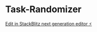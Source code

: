 # Task-Randomizer

[Edit in StackBlitz next generation editor ⚡️](https://stackblitz.com/~/github.com/apogeeai/Task-Randomizer)